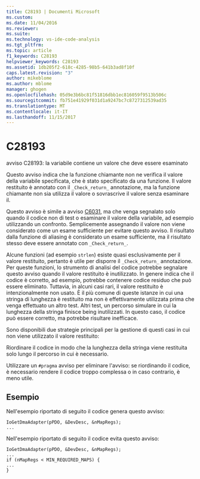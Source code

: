 ```yaml
---
title: C28193 | Documenti Microsoft
ms.custom: 
ms.date: 11/04/2016
ms.reviewer: 
ms.suite: 
ms.technology: vs-ide-code-analysis
ms.tgt_pltfrm: 
ms.topic: article
f1_keywords: C28193
helpviewer_keywords: C28193
ms.assetid: 1db205f2-618c-4285-98b5-641b3ad8f10f
caps.latest.revision: "3"
author: mikeblome
ms.author: mblome
manager: ghogen
ms.openlocfilehash: 05d9e3b6bc81f51816dbb1ec816059f9513b506c
ms.sourcegitcommit: fb751e41929f031d1a9247bc7c8727312539ad35
ms.translationtype: MT
ms.contentlocale: it-IT
ms.lasthandoff: 11/15/2017
---
```

# <a name="c28193"></a>C28193
avviso C28193: la variabile contiene un valore che deve essere esaminato  
  
 Questo avviso indica che la funzione chiamante non ne verifica il valore della variabile specificata, che è stato specificato da una funzione. Il valore restituito è annotato con il `_Check_return_` annotazione, ma la funzione chiamante non sia utilizza il valore o sovrascrive il valore senza esaminare il.  
  
 Questo avviso è simile a avviso [C6031](../code-quality/c6031.md), ma che venga segnalato solo quando il codice non di test o esaminare il valore della variabile, ad esempio utilizzando un confronto. Semplicemente assegnando il valore non viene considerato come un esame sufficiente per evitare questo avviso. Il risultato dalla funzione di aliasing è considerato un esame sufficiente, ma il risultato stesso deve essere annotato con `_Check_return_`.  
  
 Alcune funzioni (ad esempio `strlen`) esiste quasi esclusivamente per il valore restituito, pertanto è utile per disporre il `_Check_return_` annotazione. Per queste funzioni, lo strumento di analisi del codice potrebbe segnalare questo avviso quando il valore restituito è inutilizzato. In genere indica che il codice è corretto, ad esempio, potrebbe contenere codice residuo che può essere eliminato. Tuttavia, in alcuni casi rari, il valore restituito è intenzionalmente non usato. È il più comune di queste istanze in cui una stringa di lunghezza è restituito ma non è effettivamente utilizzata prima che venga effettuato un altro test. Altri test, un percorso simulare in cui la lunghezza della stringa finisce being inutilizzati. In questo caso, il codice può essere corretto, ma potrebbe risultare inefficace.  
  
 Sono disponibili due strategie principali per la gestione di questi casi in cui non viene utilizzato il valore restituito:  
  
 Riordinare il codice in modo che la lunghezza della stringa viene restituita solo lungo il percorso in cui è necessario.  
  
 Utilizzare un `#pragma` avviso per eliminare l'avviso: se riordinando il codice, è necessario rendere il codice troppo complessa o in caso contrario, è meno utile.  
  
## <a name="example"></a>Esempio  
 Nell'esempio riportato di seguito il codice genera questo avviso:  
  
```  
IoGetDmaAdapter(pPDO, &DevDesc, &nMapRegs);  
...  
```  
  
 Nell'esempio riportato di seguito il codice evita questo avviso:  
  
```  
IoGetDmaAdapter(pPDO, &DevDesc, &nMapRegs);  
...  
if (nMapRegs < MIN_REQUIRED_MAPS) {  
...  
}  
```
